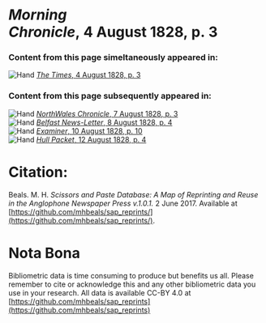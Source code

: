 # *Morning Chronicle*, 4 August 1828, p. 3  
  
### Content from this page simeltaneously appeared in:  
![Hand](http://scissorsandpaste.net/wp-content/uploads/2017/06/smallhandpointer.png) [*The Times*, 4 August 1828, p. 3](https://mhbeals.github.io/sap_html/The-Times/The-Times-4-August-1828-p-3)  
  
### Content from this page subsequently appeared in:  
![Hand](http://scissorsandpaste.net/wp-content/uploads/2017/06/smallhandpointer.png) [*NorthWales Chronicle*, 7 August 1828, p. 3](https://mhbeals.github.io/sap_html/NorthWales-Chronicle/NorthWales-Chronicle-7-August-1828-p-3)  
![Hand](http://scissorsandpaste.net/wp-content/uploads/2017/06/smallhandpointer.png) [*Belfast News-Letter*, 8 August 1828, p. 4](https://mhbeals.github.io/sap_html/Belfast-News-Letter/Belfast-News-Letter-8-August-1828-p-4)  
![Hand](http://scissorsandpaste.net/wp-content/uploads/2017/06/smallhandpointer.png) [*Examiner*, 10 August 1828, p. 10](https://mhbeals.github.io/sap_html/Examiner/Examiner-10-August-1828-p-10)  
![Hand](http://scissorsandpaste.net/wp-content/uploads/2017/06/smallhandpointer.png) [*Hull Packet*, 12 August 1828, p. 4](https://mhbeals.github.io/sap_html/Hull-Packet/Hull-Packet-12-August-1828-p-4)  


# Citation: 

Beals. M. H. *Scissors and Paste Database: A Map of Reprinting and Reuse in the Anglophone Newspaper Press v.1.0.1.* 2 June 2017. Available at [https://github.com/mhbeals/sap_reprints/](https://github.com/mhbeals/sap_reprints/). 

# Nota Bona

Bibliometric data is time consuming to produce but benefits us all. Please remember to cite or acknowledge this and any other bibliometric data you use in your research. All data is available CC-BY 4.0 at [https://github.com/mhbeals/sap_reprints](https://github.com/mhbeals/sap_reprints)